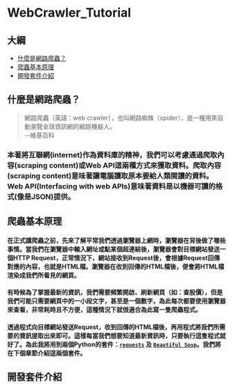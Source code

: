 # WebCrawler_Tutorial

## 大綱

- [什麼是網路爬蟲？](#什麼是網路爬蟲？)
- [爬蟲基本原理](#爬蟲基本原理)
- [開發套件介紹](#開發套件介紹)



## 什麼是網路爬蟲？

> 網路爬蟲（英語：web crawler），也叫網路蜘蛛（spider），是一種用來自動瀏覽全球資訊網的網路機器人。  
> --維基百科

### 本著將互聯網(internet)作為資料庫的精神，我們可以考慮通過爬取內容(scraping content)或Web API這兩種方式來獲取資料。爬取內容(scraping content)意味著讓電腦讀取原本要給人類閱讀的資料。Web API(Interfacing with web APIs)意味著資料是以機器可讀的格式(像是JSON)提供。

## 爬蟲基本原理
#### 在正式講爬蟲之前，先來了解平常我們透過瀏覽器上網時，瀏覽器在背後做了哪些事情。當我們在瀏覽器中輸入網址或點某個超連結後，瀏覽器會對目標網站發送一個HTTP Request，正常情況下，網站接收到Request後，會根據Request回傳對應的內容，也就是HTML檔。瀏覽器在收到回傳的HTML檔後，便會將HTML檔渲染成我們所看見的網頁。

#### 有時候為了掌握最新的資訊，我們需要頻繁開啟、刷新網頁（如：查股價），但是我們可能只需要網頁中的一小段文字，甚至是一個數字，為此每次都要使用瀏覽器來查看，非常耗時且不方便，這種情況下就很適合為此寫一隻爬蟲程式。

#### 透過程式向目標網站發送Request，收到回傳的HTML檔後，再用程式將我們所需要的資訊提取出來即可。這樣每當我們想要知道最新資訊時，只要執行這隻程式就好了。為此我將用到兩個Python的套件：[```requests```](https://requests.readthedocs.io/en/master/) 及 [```Beautiful Soup```](https://www.crummy.com/software/BeautifulSoup/bs4/doc/)。我們將在下個章節介紹這兩個套件。


## 開發套件介紹